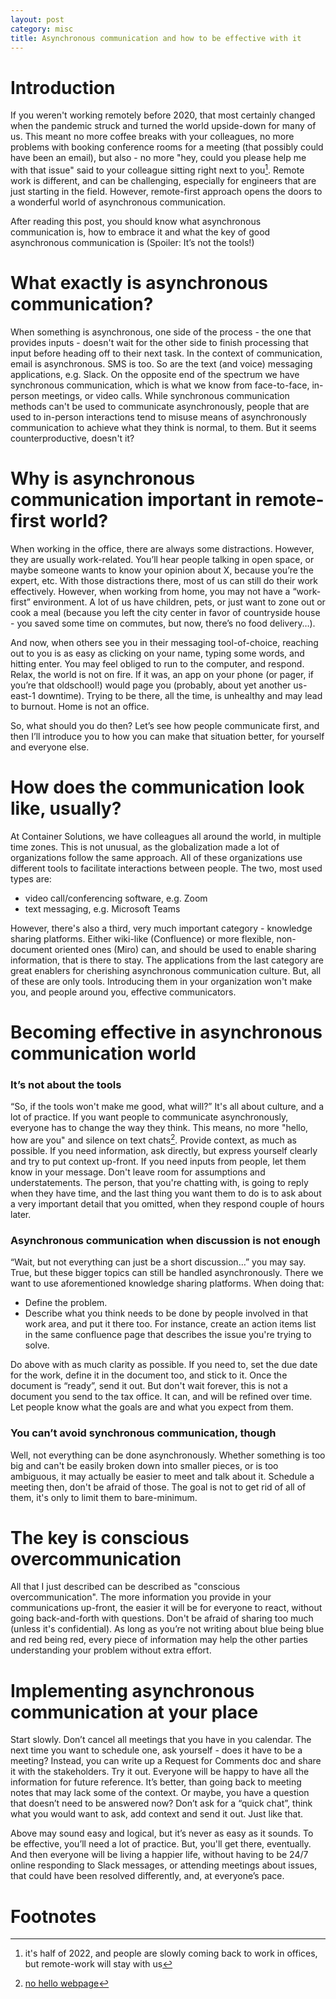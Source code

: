 ```yaml
---
layout: post
category: misc
title: Asynchronous communication and how to be effective with it
---
```


# Introduction

If you weren't working remotely before 2020, that most certainly changed when the pandemic struck and turned the world upside-down for many of us.
This meant no more coffee breaks with your colleagues, no more problems with booking conference rooms for a meeting (that possibly could have been an email), but also - no more "hey, could you please help me with that issue" said to your colleague sitting right next to you[^1]. Remote work is different, and can be challenging, especially for engineers that are just starting in the field. However, remote-first approach opens the doors to a wonderful world of asynchronous communication.

After reading this post, you should know what asynchronous communication is, how to embrace it and what the key of good asynchronous communication is (Spoiler: It’s not the tools!)

# What exactly is asynchronous communication?

When something is asynchronous, one side of the process - the one that provides inputs - doesn't wait for the other side to finish processing that input before heading off to their next task. In the context of communication, email is asynchronous. SMS is too. So are the text (and voice) messaging applications, e.g. Slack.
On the opposite end of the spectrum we have synchronous communication, which is what we know from face-to-face, in-person meetings, or video calls. While synchronous communication methods can't be used to communicate asynchronously, people that are used to in-person interactions tend to misuse means of asynchronously communication to achieve what they think is normal, to them. But it seems counterproductive, doesn't it?

# Why is asynchronous communication important in remote-first world?

When working in the office, there are always some distractions. However, they are usually work-related. You’ll hear people talking in open space, or maybe someone wants to know your opinion about X, because you’re the expert, etc. With those distractions there, most of us can still do their work effectively. However, when working from home, you may not have a “work-first” environment. A lot of us have children, pets, or just want to zone out or cook a meal (because you left the city center in favor of countryside house - you saved some time on commutes, but now, there’s no food delivery…).

And now, when others see you in their messaging tool-of-choice, reaching out to you is as easy as clicking on your name, typing some words, and hitting enter. You may feel obliged to run to the computer, and respond. Relax, the world is not on fire. If it was, an app on your phone (or pager, if you’re that oldschool!) would page you (probably, about yet another us-east-1 downtime). Trying to be there, all the time, is unhealthy and may lead to burnout. Home is not an office.

So, what should you do then? Let’s see how people communicate first, and then I’ll introduce you to how you can make that situation better, for yourself and everyone else.

# How does the communication look like, usually?

At Container Solutions, we have colleagues all around the world, in multiple time zones. This is not unusual, as the globalization made a lot of organizations follow the same approach. All of these organizations use different tools to facilitate interactions between people. The two, most used types are:

* video call/conferencing software, e.g. Zoom
* text messaging, e.g. Microsoft Teams

However, there's also a third, very much important category - knowledge sharing platforms. Either wiki-like (Confluence) or more flexible, non-document oriented ones (Miro) can, and should be used to enable sharing information, that is there to stay. The applications from the last category are great enablers for cherishing asynchronous communication culture.
But, all of these are only tools. Introducing them in your organization won't make you, and people around you, effective communicators.

# Becoming effective in asynchronous communication world

### It’s not about the tools

“So, if the tools won't make me good, what will?” It's all about culture, and a lot of practice. If you want people to communicate asynchronously, everyone has to change the way they think. This means, no more "hello, how are you" and silence on text chats[^2]. Provide context, as much as possible. If you need information, ask directly, but express yourself clearly and try to put context up-front. If you need inputs from people, let them know in your message. Don't leave room for assumptions and understatements. The person, that you're chatting with, is going to reply when they have time, and the last thing you want them to do is to ask about a very important detail that you omitted, when they respond couple of hours later.

### Asynchronous communication when discussion is not enough

“Wait, but not everything can just be a short discussion…” you may say. True, but these bigger topics can still be handled asynchronously. There we want to use aforementioned knowledge sharing platforms. When doing that:

* Define the problem.
* Describe what you think needs to be done by people involved in that work area, and put it there too. For instance, create an action items list in the same confluence page that describes the issue you're trying to solve.

Do above with as much clarity as possible. If you need to, set the due date for the work, define it in the document too, and stick to it. Once the document is “ready”, send it out. But don't wait forever, this is not a document you send to the tax office. It can, and will be refined over time. Let people know what the goals are and what you expect from them.

### You can’t avoid synchronous communication, though

Well, not everything can be done asynchronously. Whether something is too big and can't be easily broken down into smaller pieces, or is too ambiguous, it may actually be easier to meet and talk about it. Schedule a meeting then, don't be afraid of those. The goal is not to get rid of all of them, it's only to limit them to bare-minimum.

# The key is conscious overcommunication

All that I just described can be described as "conscious overcommunication". The more information you provide in your communications up-front, the easier it will be for everyone to react, without going back-and-forth with questions. Don't be afraid of sharing too much (unless it's confidential). As long as you’re not writing about blue being blue and red being red, every piece of information may help the other parties understanding your problem without extra effort.

# Implementing asynchronous communication at your place

Start slowly. Don’t cancel all meetings that you have in you calendar. The next time you want to schedule one, ask yourself - does it have to be a meeting? Instead, you can write up a Request for Comments doc and share it with the stakeholders. Try it out. Everyone will be happy to have all the information for future reference. It’s better, than going back to meeting notes that may lack some of the context. Or maybe, you have a question that doesn’t need to be answered now? Don’t ask for a “quick chat”, think what you would want to ask, add context and send it out. Just like that.

Above may sound easy and logical, but it’s never as easy as it sounds. To be effective, you’ll need a lot of practice. But, you'll get there, eventually. And then everyone will be living a happier life, without having to be 24/7 online responding to Slack messages, or attending meetings about issues, that could have been resolved differently, and, at everyone’s pace.

# Footnotes

[^1]: it's half of 2022, and people are slowly coming back to work in offices, but remote-work will stay with us

[^2]: [no hello webpage](nohello.dev)
